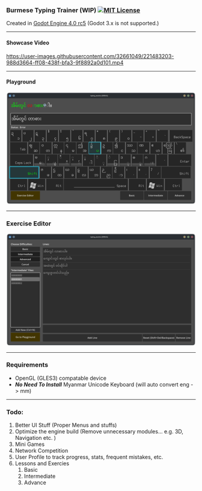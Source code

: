 ### Burmese Typing Trainer (WIP) [![MIT License](https://img.shields.io/badge/License-MIT-25B3A0?style=flat-square)](https://github.com/stmSi/myanmar-unicode-typing-trainer/blob/master/LICENSE.md)

Created in [Godot Engine 4.0 rc5](https://godotengine.org/article/release-candidate-godot-4-0-rc-5#downloads) (Godot 3.x is not supported.)

---

#### **Showcase Video**

https://user-images.githubusercontent.com/32661049/221483203-988d3664-ff08-438f-bfa3-9f8892a0d101.mp4

---

#### **Playground**

![](screenshots/Playground.png)

---

### **Exercise Editor**

![](screenshots/ExerciseEditor.png)

---

### **Requirements**

* OpenGL (GLES3) compatable device
* ***No Need To Install*** Myanmar Unicode Keyboard (will auto convert eng -> mm)

---

### **Todo**:

1. Better UI Stuff (Proper Menus and stuffs)
2. Optimize the engine build (Remove unnecessary modules... e.g. 3D, Navigation etc. )
3. Mini Games
4. Network Competition
5. User Profile to track progress, stats, frequent mistakes, etc.
6. Lessons and Exercies
   1. Basic
   2. Intermediate
   3. Advance
